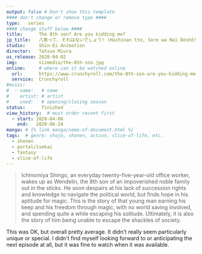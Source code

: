 ```yaml
---
output: false # Don't show this template
#### don't change or remove type ####
type:   series
#### change stuff below ####
title:      The 8th son? Are you kidding me?
jp_title:   八男って､ それはないでしょう! (Hachinan tte, Sore wa Nai Deshō!)
studio:     Shin-Ei Animation
director:   Tatsuo Miura
us_release: 2020-04-02 
img:        vizmedia/the-8th-son.jpg 
online:     # where can it be watched online
  url:      https://www.crunchyroll.com/the-8th-son-are-you-kidding-me
  service:  Crunchyroll
#music:
#  - name:   # name
#    artist: # artist
#    used:   # opening/closing season
status:      finished
view_history:  # must order recent first
  - start: 2020-04-08
    end:   2020-06-24
manga: # {% link manga/name-of-document.html %}
tags:  # genre: shojo, shonen, action, slice-of-life, etc.
  - shonen
  - portal/isekai
  - fantasy
  - slice-of-life
---
```


> Ichinomiya Shingo, an everyday twenty-five-year-old office worker, wakes up as Wendelin, the 8th son of an impoverished noble family out in the sticks. He soon despairs at his lack of succession rights and knowledge to navigate the political world, but finds hope in his aptitude for magic. This is the story of that young man earning his keep and his freedom through magic, with no world saving involved, and spending quite a while escaping his solitude. Ultimately, it is also the story of him being unable to escape the shackles of society.

This was OK, but overall pretty average. It didn't really seem particularly unique or special. I didn't find myself looking forward to or anticipating the next episode at all, but it was fine to watch when it was available. 